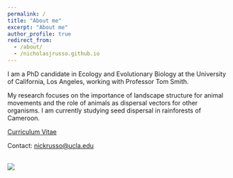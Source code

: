 ```yaml
---
permalink: /
title: "About me"
excerpt: "About me"
author_profile: true
redirect_from: 
  - /about/
  - /nicholasjrusso.github.io
---
```


I am a PhD candidate in Ecology and Evolutionary Biology at the University of California, Los Angeles, working with Professor Tom Smith. 

My research focuses on the importance of landscape structure for animal movements and the role of animals as dispersal vectors for other organisms. I am currently studying seed dispersal in rainforests of Cameroon.

<a href="http://nicholasjrusso.github.io/files/Russo_CV_021323.pdf" target="_blank">Curriculum Vitae</a>

Contact: nickrusso@ucla.edu

<br/><img src='/images/Bouamir_Forest.png'>
